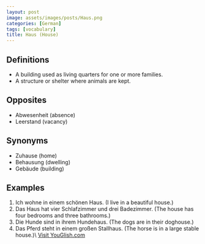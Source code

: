 ```yaml
---
layout: post
image: assets/images/posts/Haus.png
categories: [German]
tags: [vocabulary]
title: Haus (House)
---
```


## Definitions

- A building used as living quarters for one or more families.
- A structure or shelter where animals are kept.

## Opposites

- Abwesenheit (absence)
- Leerstand (vacancy)

## Synonyms

- Zuhause (home)
- Behausung (dwelling)
- Gebäude (building)

## Examples

1. Ich wohne in einem schönen Haus. (I live in a beautiful house.)
2. Das Haus hat vier Schlafzimmer und drei Badezimmer. (The house has four bedrooms and three bathrooms.)
3. Die Hunde sind in ihrem Hundehaus. (The dogs are in their doghouse.)
4. Das Pferd steht in einem großen Stallhaus. (The horse is in a large stable house.)\ <a id="yg-widget-0" class="youglish-widget" data-query="Haus" data-lang="german" data-components="8412" data-auto-start="0" data-bkg-color="theme_light" data-title="How%20to%20pronounce%20Haus%20in%20German"  rel="nofollow" href="https://youglish.com">Visit YouGlish.com</a><script async src="https://youglish.com/public/emb/widget.js" charset="utf-8"></script>